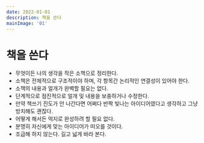 ```yaml
---
date: 2022-01-01
description: 책을 쓴다
mainImage: '01'
---
```


# 책을 쓴다

- 무엇이든 나의 생각을 작은 소책으로 정리한다.
- 소책은 전체적으로 구조적이야 하며, 각 항목간 논리적인 연결성이 있어야 한다.
- 소책의 내용과 얼개가 완벽할 필요는 없다.
- 단계적으로 점진적으로 얼개 및 내용을 보충하거나 수정한다.
- 만약 책쓰기 진도가 안 나간다면 어쩌다 반짝 빛나는 아이디어였다고 생각하고 그냥 방치해도 괜찮다.
- 어떻게 해서든 억지로 완성하려 할 필요 없다.
- 분명히 자신에게 맞는 아이디어가 떠오를 것이다.
- 조급해 하지 않는다. 길고 넓게 바라 본다.

